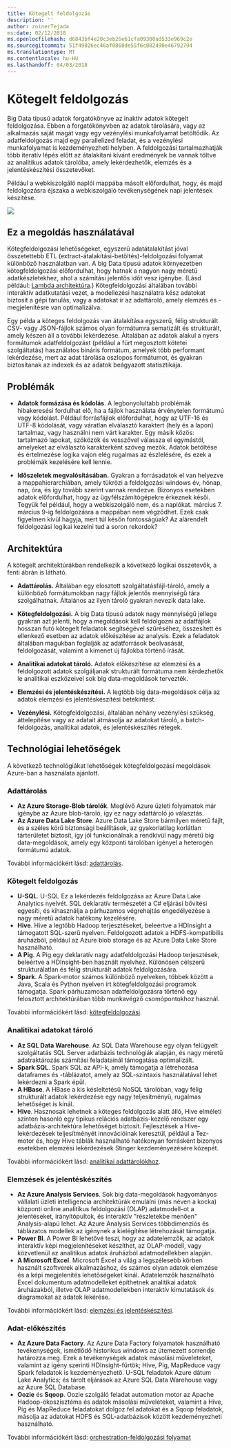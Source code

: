 ```yaml
---
title: Kötegelt feldolgozás
description: ''
author: zoinerTejada
ms:date: 02/12/2018
ms.openlocfilehash: d6843bf4e20c3eb26e61cfa09300ad533e969c2e
ms.sourcegitcommit: 51f49026ec46af0860de55f6c082490e46792794
ms.translationtype: MT
ms.contentlocale: hu-HU
ms.lasthandoff: 04/03/2018
---
```

# <a name="batch-processing"></a>Kötegelt feldolgozás

Big Data típusú adatok forgatókönyve az inaktív adatok kötegelt feldolgozása. Ebben a forgatókönyvben az adatok tárolására, vagy az alkalmazás saját magát vagy egy vezénylési munkafolyamat betöltődik. Az adatfeldolgozás majd egy parallelized feladat, és a vezénylési munkafolyamat is kezdeményezheti helyben. A feldolgozási tartalmazhatják több iteratív lépés előtt az átalakítani kívánt eredmények be vannak töltve az analitikus adatok tárolóba, amely lekérdezhetők, elemzés és a jelentéskészítési összetevőket.

Például a webkiszolgáló naplói mappába másolt előfordulhat, hogy, és majd feldolgozásra éjszaka a webkiszolgáló tevékenységének napi jelentések készítése.

![](./images/batch-pipeline.png)

## <a name="when-to-use-this-solution"></a>Ez a megoldás használatával

Kötegfeldolgozási lehetőségeket, egyszerű adatátalakítást jóval összetettebb ETL (extract-átalakítási-betöltés)-feldolgozási folyamat különböző használatban van. A big Data típusú adatok környezetben kötegfeldolgozási előfordulhat, hogy hatnak a nagyon nagy méretű adatkészletekhez, ahol a számítási jelentős időt vesz igénybe. (Lásd például: [Lambda architektúra](../big-data/index.md#lambda-architecture).) Kötegfeldolgozási általában további interaktív adatkutatási vezet, a modellezési használatra kész adatokat biztosít a gépi tanulás, vagy a adatokat ír az adattároló, amely elemzés és -megjelenítésre van optimalizálva.

Egy példa a köteges feldolgozás van átalakítása egyszerű, félig strukturált CSV- vagy JSON-fájlok számos olyan formátumra sematizált és strukturált, amely készen áll a további lekérdezése. Általában az adatok alakul a nyers formátumok adatfeldolgozást (például a fürt megosztott kötetei szolgáltatás) használatos bináris formátum, amelyek több performant lekérdezése, mert az adat tárolása oszlopos formátumot, és gyakran biztosítanak az indexek és az adatok beágyazott statisztikája.

## <a name="challenges"></a>Problémák

- **Adatok formázása és kódolás**. A legbonyolultabb problémák hibakeresési fordulhat elő, ha a fájlok használata érvénytelen formátumú vagy kódolást. Például forrásfájlok előfordulhat, hogy az UTF-16 és UTF-8 kódolását, vagy váratlan elválasztó karaktert (hely és a lapon) tartalmaz, vagy használni nem várt karakter. Egy másik közös: tartalmazó lapokat, szóközök és vesszővel válassza el egymástól, amelyeket az elválasztó karakterként szöveg mezők. Adatok betöltése és értelmezése logika vajon elég rugalmas az észlelésére, és ezek a problémák kezelésére kell lennie.

- **Időszeletek megvalósításában.** Gyakran a forrásadatok el van helyezve a mappahierarchiában, amely tükrözi a feldolgozási windows év, hónap, nap, óra, és így tovább szerint vannak rendezve. Bizonyos esetekben adatok előfordulhat, hogy az ügyfélszámítógépekre érkeznek késői. Tegyük fel például, hogy a webkiszolgáló nem, és a naplókat. március 7. március 9-ig feldolgozásra a mappában nem végződhet. Ezek csak figyelmen kívül hagyja, mert túl későn fontosságúak? Az alárendelt feldolgozási logikai kezelni tud a soron rekordok?

## <a name="architecture"></a>Architektúra

A kötegelt architektúrákban rendelkezik a következő logikai összetevők, a fenti ábrán is látható.

- **Adattárolás.** Általában egy elosztott szolgáltatásfájl-tároló, amely a különböző formátumokban nagy fájlok jelentős mennyiségű tára szolgálhatnak. Általános az ilyen tároló gyakran nevezik data lake. 

- **Kötegfeldolgozási.** A big Data típusú adatok nagy mennyiségű jellege gyakran azt jelenti, hogy a megoldások kell feldolgozni az adatfájlok hosszan futó kötegelt feladatok segítségével szűréséhez, összesített és ellenkező esetben az adatok előkészítése az analysis. Ezek a feladatok általában magukban foglalják az adatforrások beolvasását, feldolgozását, valamint a kimenet új fájlokba történő írását. 

- **Analitikai adatokat tároló.** Adatok előkészítése az elemzési és a feldolgozott adatok szolgáljanak strukturált formátuma nem kérdezhetők le analitikai eszközeivel sok big data-megoldások tervezték. 

- **Elemzési és jelentéskészítési.** A legtöbb big data-megoldások célja az adatok elemzési és jelentéskészítési betekintést. 

- **Vezénylési.** Kötegfeldolgozási, általában néhány vezénylési szükség, áttelepítése vagy az adatait átmásolja az adatokat tároló, a batch-feldolgozás, analitikai adatok, és jelentéskészítés rétegek.

## <a name="technology-choices"></a>Technológiai lehetőségek

A következő technológiákat lehetőségek kötegfeldolgozási megoldások Azure-ban a használata ajánlott.

### <a name="data-storage"></a>Adattárolás

- **Az Azure Storage-Blob tárolók**. Meglévő Azure üzleti folyamatok már igénybe az Azure blob-tároló, így ez nagy adattároló jó választás.
- **Az Azure Data Lake Store**. Azure Data Lake Store bármilyen méretű fájlt, és a széles körű biztonsági beállítások, az gyakorlatilag korlátlan tárterületet biztosít, így jól funkcionálnak a rendkívül nagy méretű big data-megoldások, amely egy központi tárolóban igényel a heterogén formátumú adatok.

További információkért lásd: [adattárolás](../technology-choices/data-storage.md).

### <a name="batch-processing"></a>Kötegelt feldolgozás

- **U-SQL**. U-SQL Ez a lekérdezés feldolgozása az Azure Data Lake Analytics nyelvét. SQL deklaratív természetét a C# eljárási bővítési egyesíti, és kihasználja a párhuzamos végrehajtás engedélyezése a nagy méretű adatok hatékony kezelésére.
- **Hive**. Hive a legtöbb Hadoop terjesztéseket, beleértve a HDInsight a támogatott SQL-szerű nyelven. Feldolgozott adatok a HDFS-kompatibilis áruházból, például az Azure blob storage és az Azure Data Lake Store használható.
- **A Pig**. A Pig egy deklaratív nagy adatfeldolgozási Hadoop terjesztések, beleértve a HDInsight-ben használt nyelvhez. Különösen célszerű strukturálatlan és félig strukturált adatok feldolgozására.
- **Spark**. A Spark-motor számos különböző nyelveken, többek között a Java, Scala és Python nyelven írt kötegfeldolgozási programok támogatja. Spark párhuzamosan adatfeldolgozásra történő egy felosztott architektúrában több munkavégző csomópontokhoz használ.

További információkért lásd: [kötegfeldolgozási](../technology-choices/batch-processing.md).

### <a name="analytical-data-store"></a>Analitikai adatokat tároló

- **Az SQL Data Warehouse**. Az SQL Data Warehouse egy olyan felügyelt szolgáltatás SQL Server adatbázis technológiák alapján, és nagy méretű adatraktározás számítási feladatainál támogatása optimalizált.
- **Spark SQL**. Spark SQL az API-k, amely támogatja a létrehozása dataframes és -táblázatot, amely az SQL-szintaxis használatával lehet lekérdezni a Spark épül.
- **A HBase**. A HBase a kis késleltetésű NoSQL tárolóban, vagy félig strukturált adatok lekérdezése egy nagy teljesítményű, rugalmas lehetőséget is kínál.
- **Hive**. Hasznosak lehetnek a köteges feldolgozás alatt álló, Hive elméleti szinten hasonló egy tipikus relációs adatbázis-kezelő rendszer egy adatbázis-architektúra lehetőséget biztosít. Fejlesztések a Hive-lekérdezések teljesítményét innovációinak keresztül, például a Tez-motor és, hogy Hive táblák használható hatékonyan forrásként bizonyos esetekben elemzési lekérdezések Stinger kezdeményezésére közepét.

További információkért lásd: [analitikai adattárolókhoz](../technology-choices/analytical-data-stores.md).

### <a name="analytics-and-reporting"></a>Elemzések és jelentéskészítés

- **Az Azure Analysis Services**. Sok big data-megoldások hagyományos vállalati üzleti intelligencia architektúrák emulálni (más néven a kocka) központi online analitikus feldolgozási (OLAP) adatmodell-ot a jelentéseket, irányítópultok, és interaktív "részletekbe menően" Analysis-alapú lehet. Az Azure Analysis Services többdimenziós és táblázatos modellek az igénynek a kielégítése létrehozását támogatja.
- **Power BI**. A Power BI lehetővé teszi, hogy az adatelemzők, az adatok interaktív képi megjelenítéseket készíthet, az OLAP-modell, vagy közvetlenül az analitikus adatok áruházból adatmodellekben alapján.
- **A Microsoft Excel**. Microsoft Excel a világ a legszélesebb körben használt szoftverek alkalmazáshoz, és számos olyan adatok elemzése és a képi megjelenítés lehetőségeket kínál. Adatelemzők használható Excel dokumentum adatmodelleket építhetnek analitikai adatok áruházakból, illetve OLAP adatmodellekben interaktív kimutatások és diagramokat az adatok lekérése.

További információkért lásd: [elemzési és jelentéskészítési](../technology-choices/analysis-visualizations-reporting.md).

### <a name="orchestration"></a>Adat-előkészítés

- **Az Azure Data Factory**. Az Azure Data Factory folyamatok használható tevékenységek, ismétlődő historikus windows az ütemezett sorrendje határozza meg. Ezek a tevékenységek adatok másolási műveleteket, valamint az igény szerinti HDInsight-fürtök; Hive, Pig, MapReduce vagy Spark feladatok is kezdeményezhető. U-SQL feladatok Azure dátum Lake Analytics; és tárolt eljárások az Azure SQL Data Warehouse vagy az Azure SQL Database.
- **Oozie** és **Sqoop**. Oozie szolgáló feladat automation motor az Apache Hadoop-ökoszisztéma és adatok másolási műveleteket, valamint a Hive, Pig és MapReduce feladatokat dolgoz fel adatokat és a Sqoop feladatok, másolja az adatokat HDFS és SQL-adatbázisok között kezdeményezheti használható.

További információkért lásd: [orchestration-feldolgozási folyamat](../technology-choices/pipeline-orchestration-data-movement.md)
